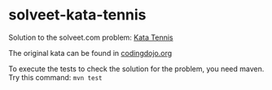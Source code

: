 solveet-kata-tennis
===================

Solution to the solveet.com problem: [Kata Tennis](http://www.solveet.com/exercises/Kata-Tennis/13)

The original kata can be found in [codingdojo.org](http://codingdojo.org/cgi-bin/wiki.pl?KataTennis)

To execute the tests to check the solution for the problem, you need maven. Try this command:
`mvn test`